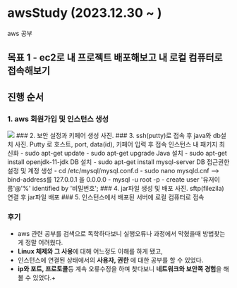 # awsStudy (2023.12.30 ~ )
aws 공부

## 목표 1 - ec2로 내 프로젝트 배포해보고 내 로컬 컴퓨터로 접속해보기
## 진행 순서
### 1. aws 회원가입 및 인스턴스 생성
<img src="awsStudy/picture/aws1.png">
### 2. 보안 설정과 키페어 생성
사진.
### 3. ssh(putty)로 접속 후 java와 db설치
사진.
Putty 로 호스트, port, data(id), 키페어 입력 후 접속
인스턴스 내 패키지 최신화
- sudo apt-get update
- sudo apt-get upgrade
Java 설치
- sudo apt-get install openjdk-11-jdk
DB 설치
- sudo apt-get install mysql-server
DB 접근권한 설정 및 계정 생성
- cd /etc/mysql/mysql.conf.d
- sudo nano mysqld.cnf     --> bind-address를 127.0.0.1 을 0.0.0.0
- mysql -u root -p
- create user '유저이름'@'%' identified by '비밀번호';
### 4. jar파일 생성 및 배포
사진.
sftp(filezila)연결 후 jar파일 배포
### 5. 인스턴스에서 배포된 서버에 로컬 컴퓨터로 접속




### 후기
- aws 관련 공부를 검색으로 독학하다보니 실행오류나 과정에서 막혔을때 방법찾는게 정말 어려웠다.
- **Linux 체제와 그 사용**에 대해 어느정도 이해를 하게 됐고, 
- 인스턴스에 연결된 상태에서의 **사용자, 권한** 에 대한 공부를 할 수 있었다.
- **ip와 포트, 프로토콜**등 계속 오류수정을 하며 찾다보니 **네트워크와 보안쪽 경험**을 해볼 수 있었다.+
